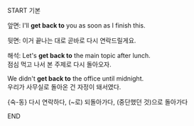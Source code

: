 START
기본

앞면:
I'll **get back to** you as soon as I finish this.

뒷면:
이거 끝나는 대로 곧바로 다시 연락드릴게요.

해석:
Let's **get back to** the main topic after lunch.  
점심 먹고 나서 본 주제로 다시 돌아오자.

We didn't **get back to** the office until midnight.  
우리가 사무실로 돌아온 건 자정이 돼서였다.

{숙-동} 다시 연락하다, (~로) 되돌아가다, (중단했던 것)으로 돌아가다
<!--ID: 1749293616248-->
END